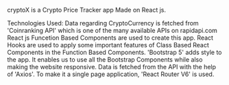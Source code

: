 cryptoX is a Crypto Price Tracker app Made on React js.

Technologies Used:
Data regarding CryptoCurrency is fetched from 'Coinranking API' which is one of the many available APIs on rapidapi.com
React js Funcetion Based Components are used to create this app. React Hooks are used to apply some important features of Class Based React Components in the Function Based Components.
'Bootstrap 5' adds style to the app. It enables us to use all the Bootstrap Components while also making the website responsive.
Data is fetched from the API with the help of 'Axios'.
To make it a single page application, 'React Router V6' is used.